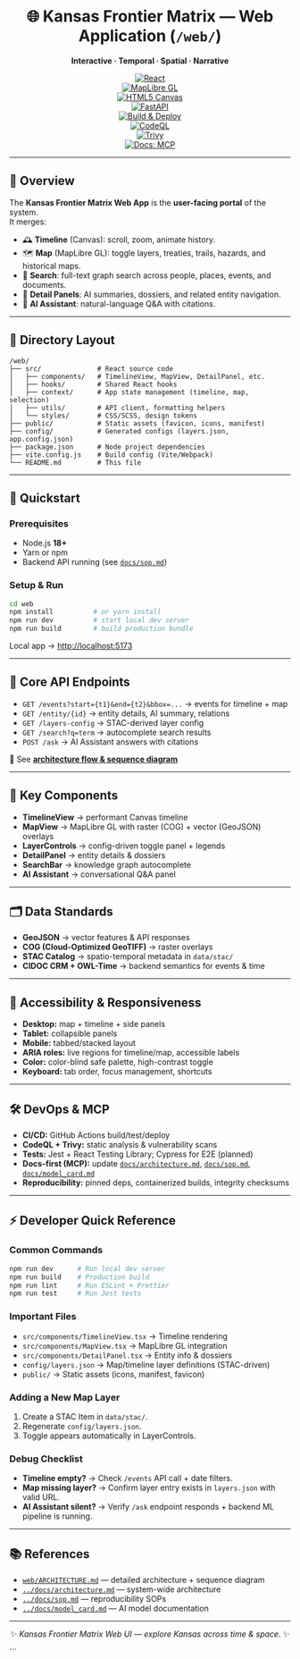 <div align="center">

# 🌐 Kansas Frontier Matrix — Web Application (`/web/`)

**Interactive · Temporal · Spatial · Narrative**

[![React](https://img.shields.io/badge/React-18%2B-61DAFB?logo=react&logoColor=white)](https://react.dev/)  
[![MapLibre GL](https://img.shields.io/badge/MapLibre%20GL-JS-brightgreen)](https://maplibre.org/)  
[![HTML5 Canvas](https://img.shields.io/badge/HTML5-Canvas-E34F26?logo=html5&logoColor=white)](https://developer.mozilla.org/en-US/docs/Web/API/Canvas_API)  
[![FastAPI](https://img.shields.io/badge/FastAPI-Backend-009485?logo=fastapi&logoColor=white)](https://fastapi.tiangolo.com/)  
[![Build & Deploy](https://github.com/bartytime4life/Kansas-Frontier-Matrix/actions/workflows/site.yml/badge.svg)](../.github/workflows/site.yml)  
[![CodeQL](https://github.com/bartytime4life/Kansas-Frontier-Matrix/actions/workflows/codeql.yml/badge.svg)](../.github/workflows/codeql.yml)  
[![Trivy](https://github.com/bartytime4life/Kansas-Frontier-Matrix/actions/workflows/trivy.yml/badge.svg)](../.github/workflows/trivy.yml)  
[![Docs: MCP](https://img.shields.io/badge/docs-MCP-blue.svg)](../docs/)  

</div>

---

## 📖 Overview

The **Kansas Frontier Matrix Web App** is the **user-facing portal** of the system.  
It merges:

- 🕰 **Timeline** (Canvas): scroll, zoom, animate history.  
- 🗺 **Map** (MapLibre GL): toggle layers, treaties, trails, hazards, and historical maps.  
- 🔎 **Search**: full-text graph search across people, places, events, and documents.  
- 📑 **Detail Panels**: AI summaries, dossiers, and related entity navigation.  
- 🤖 **AI Assistant**: natural-language Q&A with citations.  

---

## 📂 Directory Layout

```plaintext
/web/
├── src/              # React source code
│   ├── components/   # TimelineView, MapView, DetailPanel, etc.
│   ├── hooks/        # Shared React hooks
│   ├── context/      # App state management (timeline, map, selection)
│   ├── utils/        # API client, formatting helpers
│   └── styles/       # CSS/SCSS, design tokens
├── public/           # Static assets (favicon, icons, manifest)
├── config/           # Generated configs (layers.json, app.config.json)
├── package.json      # Node project dependencies
├── vite.config.js    # Build config (Vite/Webpack)
└── README.md         # This file
````

---

## 🚀 Quickstart

### Prerequisites

* Node.js **18+**
* Yarn or npm
* Backend API running (see [`docs/sop.md`](../docs/sop.md))

### Setup & Run

```bash
cd web
npm install          # or yarn install
npm run dev          # start local dev server
npm run build        # build production bundle
```

Local app → [http://localhost:5173](http://localhost:5173)

---

## 🔌 Core API Endpoints

* `GET /events?start={t1}&end={t2}&bbox=...` → events for timeline + map
* `GET /entity/{id}` → entity details, AI summary, relations
* `GET /layers-config` → STAC-derived layer config
* `GET /search?q=term` → autocomplete search results
* `POST /ask` → AI Assistant answers with citations

📖 See **[architecture flow & sequence diagram](./ARCHITECTURE.md#-high-level-architecture)**

---

## 🧩 Key Components

* **TimelineView** → performant Canvas timeline
* **MapView** → MapLibre GL with raster (COG) + vector (GeoJSON) overlays
* **LayerControls** → config-driven toggle panel + legends
* **DetailPanel** → entity details & dossiers
* **SearchBar** → knowledge graph autocomplete
* **AI Assistant** → conversational Q&A panel

---

## 🗂 Data Standards

* **GeoJSON** → vector features & API responses
* **COG (Cloud-Optimized GeoTIFF)** → raster overlays
* **STAC Catalog** → spatio-temporal metadata in `data/stac/`
* **CIDOC CRM + OWL-Time** → backend semantics for events & time

---

## 📱 Accessibility & Responsiveness

* **Desktop:** map + timeline + side panels
* **Tablet:** collapsible panels
* **Mobile:** tabbed/stacked layout
* **ARIA roles:** live regions for timeline/map, accessible labels
* **Color:** color-blind safe palette, high-contrast toggle
* **Keyboard:** tab order, focus management, shortcuts

---

## 🛠 DevOps & MCP

* **CI/CD:** GitHub Actions build/test/deploy
* **CodeQL + Trivy:** static analysis & vulnerability scans
* **Tests:** Jest + React Testing Library; Cypress for E2E (planned)
* **Docs-first (MCP):** update [`docs/architecture.md`](../docs/architecture.md), [`docs/sop.md`](../docs/sop.md), [`docs/model_card.md`](../docs/model_card.md)
* **Reproducibility:** pinned deps, containerized builds, integrity checksums

---

## ⚡ Developer Quick Reference

### Common Commands

```bash
npm run dev      # Run local dev server
npm run build    # Production build
npm run lint     # Run ESLint + Prettier
npm run test     # Run Jest tests
```

### Important Files

* `src/components/TimelineView.tsx` → Timeline rendering
* `src/components/MapView.tsx` → MapLibre GL integration
* `src/components/DetailPanel.tsx` → Entity info & dossiers
* `config/layers.json` → Map/timeline layer definitions (STAC-driven)
* `public/` → Static assets (icons, manifest, favicon)

### Adding a New Map Layer

1. Create a STAC Item in `data/stac/`.
2. Regenerate `config/layers.json`.
3. Toggle appears automatically in LayerControls.

### Debug Checklist

* **Timeline empty?** → Check `/events` API call + date filters.
* **Map missing layer?** → Confirm layer entry exists in `layers.json` with valid URL.
* **AI Assistant silent?** → Verify `/ask` endpoint responds + backend ML pipeline is running.

---

## 📚 References

* [`web/ARCHITECTURE.md`](./ARCHITECTURE.md) — detailed architecture + sequence diagram
* [`../docs/architecture.md`](../docs/architecture.md) — system-wide architecture
* [`../docs/sop.md`](../docs/sop.md) — reproducibility SOPs
* [`../docs/model_card.md`](../docs/model_card.md) — AI model documentation

---

<div align="center">

✨ *Kansas Frontier Matrix Web UI — explore Kansas across time & space.* ✨

</div>
```
